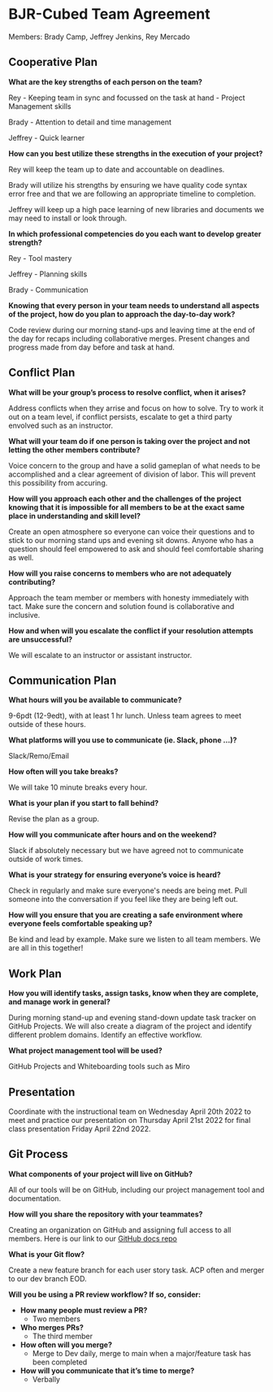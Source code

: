 # BJR-Cubed Team Agreement

Members: Brady Camp, Jeffrey Jenkins, Rey Mercado

## Cooperative Plan

**What are the key strengths of each person on the team?**

Rey - Keeping team in sync and focussed on the task at hand - Project Management skills

Brady - Attention to detail and time management

Jeffrey - Quick learner

**How can you best utilize these strengths in the execution of your project?**

Rey will keep the team up to date and accountable on deadlines.

Brady will utilize his strengths by ensuring we have quality code syntax error free and that we are following an appropriate timeline to completion.

Jeffrey will keep up a high pace learning of new libraries and documents we may need to install or look through. 

**In which professional competencies do you each want to develop greater strength?**

Rey - Tool mastery

Jeffrey - Planning skills

Brady - Communication

**Knowing that every person in your team needs to understand all aspects of the project, how do you plan to approach the day-to-day work?**

Code review during our morning stand-ups and leaving time at the end of the day for recaps including collaborative merges. Present changes and progress made from day before and task at hand.

## Conflict Plan

**What will be your group’s process to resolve conflict, when it arises?**

Address conflicts when they arrise and focus on how to solve. Try to work it out on a team level, if conflict persists, escalate to get a third party envolved such as an instructor.

**What will your team do if one person is taking over the project and not letting the other members contribute?**

Voice concern to the group and have a solid gameplan of what needs to be accomplished and a clear agreement of division of labor. This will prevent this possibility from accuring.

**How will you approach each other and the challenges of the project knowing that it is impossible for all members to be at the exact same place in understanding and skill level?**

Create an open atmosphere so everyone can voice their questions and to stick to our morning stand ups and evening sit downs. Anyone who has a question should feel empowered to ask and should feel comfortable sharing as well.

**How will you raise concerns to members who are not adequately contributing?**

Approach the team member or members with honesty immediately with tact. Make sure the concern and solution found is collaborative and inclusive.

**How and when will you escalate the conflict if your resolution attempts are unsuccessful?**

We will escalate to an instructor or assistant instructor.

## Communication Plan

**What hours will you be available to communicate?**

9-6pdt (12-9edt), with at least 1 hr lunch. Unless team agrees to meet outside of these hours.

**What platforms will you use to communicate (ie. Slack, phone …)?**

Slack/Remo/Email

**How often will you take breaks?**

We will take 10 minute breaks every hour.

**What is your plan if you start to fall behind?**

Revise the plan as a group.

**How will you communicate after hours and on the weekend?**

Slack if absolutely necessary but we have agreed not to communicate outside of work times.

**What is your strategy for ensuring everyone’s voice is heard?**

Check in regularly and make sure everyone's needs are being met. Pull someone into the conversation if you feel like they are being left out.

**How will you ensure that you are creating a safe environment where everyone feels comfortable speaking up?**

Be kind and lead by example. Make sure we listen to all team members. We are all in this together!

## Work Plan

**How you will identify tasks, assign tasks, know when they are complete, and manage work in general?**

During morning stand-up and evening stand-down update task tracker on GitHub Projects. We will also create a diagram of the project and identify different problem domains. Identify an effective workflow.

**What project management tool will be used?**

GitHub Projects and Whiteboarding tools such as Miro

## Presentation

Coordinate with the instructional team on Wednesday April 20th 2022 to meet and practice our presentation on Thursday April 21st 2022  for final class presentation Friday April 22nd 2022.

## Git Process

**What components of your project will live on GitHub?**

All of our tools will be on GitHub, including our project management tool and documentation.

**How will you share the repository with your teammates?**

Creating an organization on GitHub and assigning full access to all members.
Here is our link to our [GitHub docs repo](https://github.com/BJR-Cubed/project-docs/tree/main)

**What is your Git flow?**

Create a new feature branch for each user story task. ACP often and merger to our dev branch EOD. 

**Will you be using a PR review workflow? If so, consider:**

- **How many people must review a PR?**
  - Two members 
- **Who merges PRs?**
  - The third member 
- **How often will you merge?**
  - Merge to Dev daily, merge to main when a major/feature task has been completed  
- **How will you communicate that it’s time to merge?**
  - Verbally 


